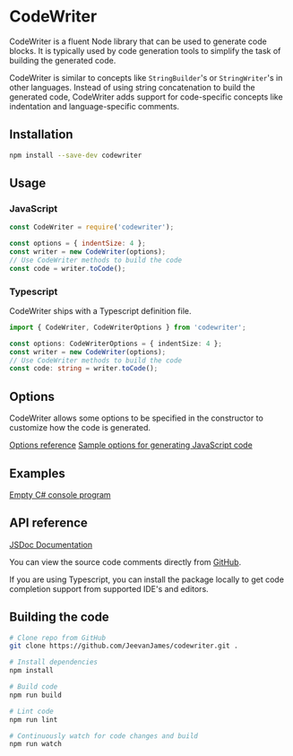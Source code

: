 # CodeWriter
CodeWriter is a fluent Node library that can be used to generate code blocks. It is typically used by code generation tools to simplify the task of building the generated code.

CodeWriter is similar to concepts like `StringBuilder`'s or `StringWriter`'s in other languages. Instead of using string concatenation to build the generated code, CodeWriter adds support for code-specific concepts like indentation and language-specific comments.

## Installation
```sh
npm install --save-dev codewriter
```

## Usage

### JavaScript
```js
const CodeWriter = require('codewriter');

const options = { indentSize: 4 };
const writer = new CodeWriter(options);
// Use CodeWriter methods to build the code
const code = writer.toCode();
```

### Typescript
CodeWriter ships with a Typescript definition file.
```ts
import { CodeWriter, CodeWriterOptions } from 'codewriter';

const options: CodeWriterOptions = { indentSize: 4 };
const writer = new CodeWriter(options);
// Use CodeWriter methods to build the code
const code: string = writer.toCode();
```

## Options
CodeWriter allows some options to be specified in the constructor to customize how the code is generated.

[Options reference](docs/options.md)
[Sample options for generating JavaScript code](docs/options-example.md)

## Examples
[Empty C# console program](docs/example-csharp-empty-console.md)

## API reference
[JSDoc Documentation](docs/API.md)

You can view the source code comments directly from [GitHub](https://github.com/JeevanJames/codewriter/blob/master/src/index.ts).

If you are using Typescript, you can install the package locally to get code completion support from supported IDE's and editors.

## Building the code
```sh
# Clone repo from GitHub
git clone https://github.com/JeevanJames/codewriter.git .

# Install dependencies
npm install

# Build code
npm run build

# Lint code
npm run lint

# Continuously watch for code changes and build
npm run watch
```
